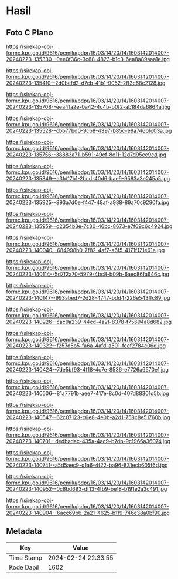 # Hasil

## Foto C Plano

https://sirekap-obj-formc.kpu.go.id/9616/pemilu/pdpr/16/03/14/20/14/1603142014007-20240223-135330--0ee0f36c-3c88-4823-b1c3-6ea8a89aaa1e.jpg

https://sirekap-obj-formc.kpu.go.id/9616/pemilu/pdpr/16/03/14/20/14/1603142014007-20240223-135410--2d0befd2-d7cb-41b1-9052-2ff3c68c2128.jpg

https://sirekap-obj-formc.kpu.go.id/9616/pemilu/pdpr/16/03/14/20/14/1603142014007-20240223-135708--eea41a2e-0a42-4c4b-b0f2-ab184da6864a.jpg

https://sirekap-obj-formc.kpu.go.id/9616/pemilu/pdpr/16/03/14/20/14/1603142014007-20240223-135528--cbb77bd0-9cb8-4397-b85c-e9a746b1c03a.jpg

https://sirekap-obj-formc.kpu.go.id/9616/pemilu/pdpr/16/03/14/20/14/1603142014007-20240223-135756--38883a71-b591-49cf-8c11-12d7d95ce9cd.jpg

https://sirekap-obj-formc.kpu.go.id/9616/pemilu/pdpr/16/03/14/20/14/1603142014007-20240223-135849--a3fd17b1-2bcd-40d6-bae9-9583a3e245a5.jpg

https://sirekap-obj-formc.kpu.go.id/9616/pemilu/pdpr/16/03/14/20/14/1603142014007-20240223-135925--893a7d0e-f447-48af-a988-89a70c9290fa.jpg

https://sirekap-obj-formc.kpu.go.id/9616/pemilu/pdpr/16/03/14/20/14/1603142014007-20240223-135959--d2354b3e-7c30-46bc-8673-e7f09c6c4924.jpg

https://sirekap-obj-formc.kpu.go.id/9616/pemilu/pdpr/16/03/14/20/14/1603142014007-20240223-140040--684998b0-7f82-4af7-a6f5-4171f121e61e.jpg

https://sirekap-obj-formc.kpu.go.id/9616/pemilu/pdpr/16/03/14/20/14/1603142014007-20240223-140114--5d7f2a70-5979-4bc8-b09b-6aec86fa646c.jpg

https://sirekap-obj-formc.kpu.go.id/9616/pemilu/pdpr/16/03/14/20/14/1603142014007-20240223-140147--993abed7-2d28-4747-bdd4-226e543ffc89.jpg

https://sirekap-obj-formc.kpu.go.id/9616/pemilu/pdpr/16/03/14/20/14/1603142014007-20240223-140226--cac9a239-44cd-4a2f-8378-f75694a8d682.jpg

https://sirekap-obj-formc.kpu.go.id/9616/pemilu/pdpr/16/03/14/20/14/1603142014007-20240223-140322--f257d5b5-fa6a-4afd-a501-feef2784c06d.jpg

https://sirekap-obj-formc.kpu.go.id/9616/pemilu/pdpr/16/03/14/20/14/1603142014007-20240223-140424--7de5bf93-4f18-4c7e-8536-e7726a6570e1.jpg

https://sirekap-obj-formc.kpu.go.id/9616/pemilu/pdpr/16/03/14/20/14/1603142014007-20240223-140506--81a7791b-aee7-417e-8c0d-407d88301d5b.jpg

https://sirekap-obj-formc.kpu.go.id/9616/pemilu/pdpr/16/03/14/20/14/1603142014007-20240223-140547--62c07123-c6e8-4e0b-a2d1-758c8e51760b.jpg

https://sirekap-obj-formc.kpu.go.id/9616/pemilu/pdpr/16/03/14/20/14/1603142014007-20240223-140701--dedbadac-435a-4ac9-b7db-9c1966a36074.jpg

https://sirekap-obj-formc.kpu.go.id/9616/pemilu/pdpr/16/03/14/20/14/1603142014007-20240223-140741--a5d5aec9-d1a6-4f22-ba96-831ecb605f6d.jpg

https://sirekap-obj-formc.kpu.go.id/9616/pemilu/pdpr/16/03/14/20/14/1603142014007-20240223-140952--0c8bd693-df13-4fb9-be18-b191e2a3c491.jpg

https://sirekap-obj-formc.kpu.go.id/9616/pemilu/pdpr/16/03/14/20/14/1603142014007-20240223-140904--6acc69b6-2a21-4625-b119-746c38a0bf90.jpg


## Metadata

| Key        | Value               |
| ---------- | ------------------- |
| Time Stamp | 2024-02-24 22:33:55 |
| Kode Dapil | 1602                |



